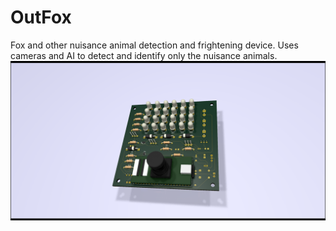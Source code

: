# OutFox
Fox and other nuisance animal detection and frightening device. Uses cameras and AI to detect and identify only the nuisance animals.
![OutFox Control Board](/OutFox.png)
